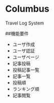 # Columbus
Travel Log System

##機能要件
- ユーザ作成
- ユーザ認証
- ユーザページ
 - 記事投稿
 - 投稿記事一覧
- 記事一覧
 - 投稿順
 - ランキング順
- 記事閲覧
